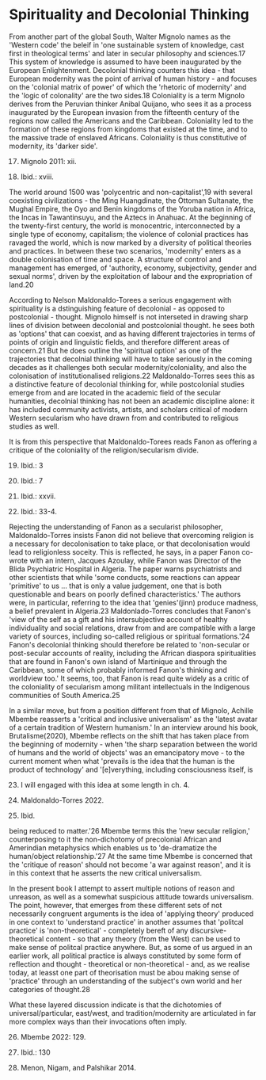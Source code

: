 # Spirituality and Decolonial Thinking

From another part of the global South, Walter Mignolo names as the 'Western code' the beleif in 'one sustainable system of knowledge, cast first in theological terms' and later in secular philosophy and sciences.17 This system of knowledge is assumed to have been inaugurated by the European Enlightenment. Decolonial thinking counters this idea - that European modernity was the point of arrival of human history - and focuses on the 'colonial matrix of power' of which the 'rhetoric of modernity' and the 'logic of colonality' are the two sides.18 Coloniality is a term Mignolo derives from the Peruvian thinker Anibal Quijano, who sees it as a process inaugurated by the European invasion from the fifteenth century of the regions now called the Americans and the Caribbean. Coloniality led to the formation of these regions from kingdoms that existed at the time, and to the massive trade of enslaved Africans. Coloniality is thus constitutive of modernity, its 'darker side'.

17. Mignolo 2011: xii.

18. Ibid.: xviii.


The world around 1500 was 'polycentric and non-capitalist',19 with several coexisting civilizations - the Ming Huangdinate, the Ottoman Sultanate, the Mughal Empire, the Oyo and Benin kingdoms of the Yoruba nation in Africa, the Incas in Tawantinsuyu, and the Aztecs in Anahuac. At the beginning of the twenty-first century, the world is monocentric, interconnected by a single type of economy, capitalism; the violence of colonial practices has ravaged the world, which is now marked by a diversity of political theories and practices. In between these two scenarios, 'modernity' enters as a double colonisation of time and space. A structure of control and management has emerged, of 'authority, economy, subjectivity, gender and sexual norms', driven by the exploitation of labour and the expropriation of land.20

According to Nelson Maldonaldo-Torees a serious engagement with spirituality is a dstinguishing feature of decolonial - as opposed to postcolonial - thought. Mignolo himself is not interseted in drawing sharp lines of division between decolonial and postcolonial thought. he sees both as 'options' that can coexist, and as having different trajectories in terms of points of origin and linguistic fields, and therefore different areas of concern.21 But he does outline the 'spiritual option' as one of the trajectories that decolnial thinking will have to take seriously in the coming decades as it challenges both secular modernity/coloniality, and also the colonisation of institutionalised religions.22 Maldonaldo-Torres sees this as a distinctive feature of decolonial thinking for, while postcolonial studies emerge from and are located in the academic field of the secular humanities, decolnial thinking has not been an academic discipline alone: it has included community activists, artists, and scholars critical of modern Western secularism who have drawn from and contributed to religious studies as well.

It is from this perspective that Maldonaldo-Torees reads Fanon as offering a critique of the coloniality of the religion/secularism divide.

19. Ibid.: 3

20. Ibid.: 7

21. Ibid.: xxvii.

22. Ibid.: 33-4. 


Rejecting the understanding of Fanon as a secularist philosopher, Maldonaldo-Torres insists Fanon did not believe that overcoming religion is a necessary for decolonisation to take place, or that decolonisation would lead to religionless soceity. This is reflected, he says, in a paper Fanon co-wrote with an intern, Jacques Azoulay, while Fanon was Director of the Blida Psychiatric Hospital in Algeria. The paper warns psychiatrists and other scientists that while 'some conducts, some reactions can appear 'primitive' to us ... that is only a value judgement, one that is both questionable and bears on poorly defined characteristics.' The authors were, in particular, referring to the idea that 'genies'(jinn) produce madness, a belief prevalent in Algeria.23 Maldonlado-Torres concludes that Fanon's 'view of the self as a gift and his intersubjective account of healthy individuality and social relations, draw from and are compatible with a large variety of sources, including so-called religious or spiritual formations.'24 Fanon's decolonial thinking should therefore be related to 'non-secular or post-secular accounts of reality, including the African diaspora spiritualities that are found in Fanon's own island of Martinique and through the Caribbean, some of which probably informed Fanon's thinking and worldview too.' It seems, too, that Fanon is read quite widely as a critic of the coloniality of secularism among militant intellectuals in the Indigenous communities of South America.25 

In a similar move, but from a position different from that of Mignolo, Achille Mbembe reasserts a 'critical and inclusive universalism' as the 'latest avatar of a certain tradition of Western humanism.' In an interview around his book, Brutalisme(2020), Mbembe reflects on the shift that has taken place from the beginning of modernity - when 'the sharp separation between the world of humans and the world of objects' was an emancipatory move - to the current moment when what 'prevails is the idea that the human is the product of technology' and '[e]verything, including consciousness itself, is

23. I will engaged with this idea at some length in ch. 4.

24. Maldonaldo-Torres 2022.

25. Ibid.


being reduced to matter.'26 Mbembe terms this the 'new secular religion,' counterposing to it the non-dichotomy of precolonial African and Amerindian metaphysics which enables us to 'de-dramatize the human/object relationship.'27 At the same time Mbembe is concerned that the 'critique of reason' should not become 'a war against reason', and it is in this context that he asserts the new critical universalism.

In the present book I attempt to assert multiple notions of reason and unreason, as well as a somewhat suspicious attitude towards universalism. The point, however, that emerges from these different sets of not necessarily congruent arguments is the idea of 'applying theory' produced in one context to 'understand practice' in another assumes that 'politcal practice' is 'non-theoretical' - completely bereft of any discursive-theoretical content - so that any theory (from the West) can be used to make sense of politcal practice anywhere. But, as some of us argued in an earlier work, all political practice is always constituted by some form of reflection and thought - theoretical or non-theoretical - and, as we realise today, at leasst one part of theorisation must be abou making sense of 'practice' through an understanding of the subject's own world and her categories of thought.28

What these layered discussion indicate is that the dichotomies of universal/particular, east/west, and tradition/modernity are articulated in far more complex ways than their invocations often imply.

26. Mbembe 2022: 129.

27. Ibid.: 130

28. Menon, Nigam, and Palshikar 2014.
